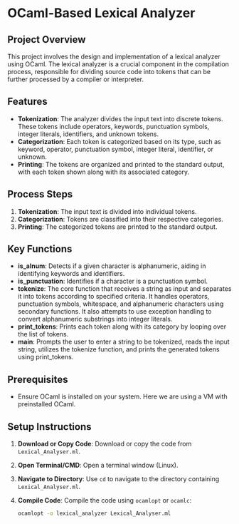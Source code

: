 # OCaml-Based Lexical Analyzer

## Project Overview

This project involves the design and implementation of a lexical analyzer using OCaml. The lexical analyzer is a crucial component in the compilation process, responsible for dividing source code into tokens that can be further processed by a compiler or interpreter.

## Features

- **Tokenization**: The analyzer divides the input text into discrete tokens. These tokens include operators, keywords, punctuation symbols, integer literals, identifiers, and unknown tokens.
- **Categorization**: Each token is categorized based on its type, such as keyword, operator, punctuation symbol, integer literal, identifier, or unknown.
- **Printing**: The tokens are organized and printed to the standard output, with each token shown along with its associated category.

## Process Steps

1. **Tokenization**: The input text is divided into individual tokens.
2. **Categorization**: Tokens are classified into their respective categories.
3. **Printing**: The categorized tokens are printed to the standard output.

## Key Functions

- **is_alnum**: Detects if a given character is alphanumeric, aiding in identifying keywords and identifiers.
- **is_punctuation**: Identifies if a character is a punctuation symbol.
- **tokenize**: The core function that receives a string as input and separates it into tokens according to specified criteria. It handles operators, punctuation symbols, whitespace, and alphanumeric characters using secondary functions. It also attempts to use exception handling to convert alphanumeric substrings into integer literals.
- **print_tokens**: Prints each token along with its category by looping over the list of tokens.
- **main**: Prompts the user to enter a string to be tokenized, reads the input string, utilizes the tokenize function, and prints the generated tokens using print_tokens.

## Prerequisites

- Ensure OCaml is installed on your system. Here we are using a VM with preinstalled OCaml.

## Setup Instructions

1. **Download or Copy Code**:
   Download or copy the code from `Lexical_Analyser.ml`.

2. **Open Terminal/CMD**:
   Open a terminal window (Linux).

3. **Navigate to Directory**:
   Use `cd` to navigate to the directory containing `Lexical_Analyser.ml`.

4. **Compile Code**:
   Compile the code using `ocamlopt` or `ocamlc`:
   ```sh
   ocamlopt -o lexical_analyzer Lexical_Analyser.ml
